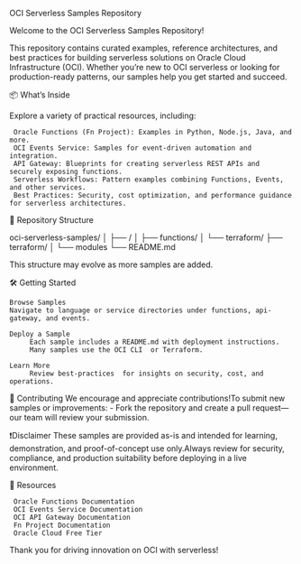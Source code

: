 OCI Serverless Samples Repository

Welcome to the OCI Serverless Samples Repository! 

This repository contains curated examples, reference architectures, and best practices for building serverless solutions on Oracle Cloud Infrastructure (OCI). Whether you’re new to OCI serverless or looking for production-ready patterns, our samples help you get started and succeed. 

📦 What’s Inside 

Explore a variety of practical resources, including: 

     Oracle Functions (Fn Project): Examples in Python, Node.js, Java, and more.
     OCI Events Service: Samples for event-driven automation and integration.
     API Gateway: Blueprints for creating serverless REST APIs and securely exposing functions.
     Serverless Workflows: Pattern examples combining Functions, Events, and other services.
     Best Practices: Security, cost optimization, and performance guidance for serverless architectures.

📂 Repository Structure

oci-serverless-samples/
│
├── <UseCases>/
│   ├── functions/
│   └── terraform/
├── terraform/
│   └── modules
└── README.md

This structure may evolve as more samples are added.

🛠️ Getting Started 

    Browse Samples
    Navigate to language or service directories under functions, api-gateway, and events. 
     
    Deploy a Sample   
         Each sample includes a README.md with deployment instructions.
         Many samples use the OCI CLI  or Terraform.       
     
    Learn More   
         Review best-practices  for insights on security, cost, and operations.
         

🤝 Contributing
We encourage and appreciate contributions!To submit new samples or improvements:
    - Fork the repository and create a pull request—our team will review your submission.    
     
❗Disclaimer
These samples are provided as-is and intended for learning, demonstration, and proof-of-concept use only.Always review for security, compliance, and production suitability before deploying in a live environment. 

📢 Resources 

     Oracle Functions Documentation 
     OCI Events Service Documentation 
     OCI API Gateway Documentation 
     Fn Project Documentation 
     Oracle Cloud Free Tier 
     
Thank you for driving innovation on OCI with serverless!
